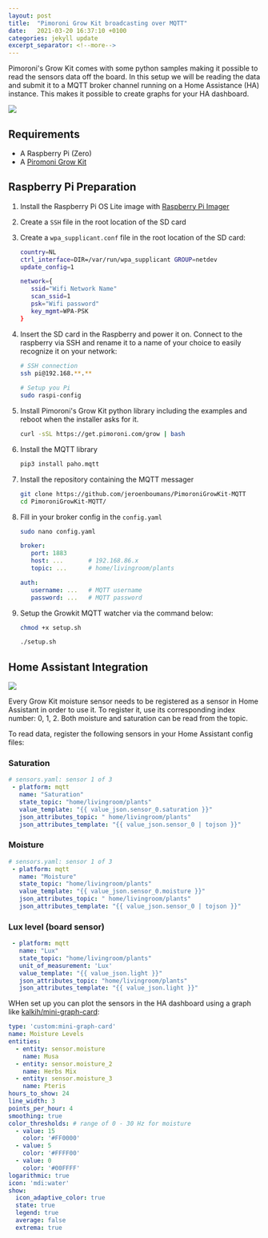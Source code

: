 ```yaml
---
layout: post
title:  "Pimoroni Grow Kit broadcasting over MQTT"
date:   2021-03-20 16:37:10 +0100
categories: jekyll update
excerpt_separator: <!--more-->
---
```


Pimoroni's Grow Kit comes with some python samples making it possible to read the sensors data off the board. In this setup we will be reading the
data and submit it to a MQTT broker channel running on a Home Assistance (HA) instance. 
This makes it possible to create graphs for your HA dashboard.
<!--more-->

![](https://i.imgur.com/MxnsXlt.png)

## Requirements

* A Raspberry Pi (Zero)
* A [Piromoni   Grow Kit](https://shop.pimoroni.com/products/grow)

## Raspberry Pi Preparation

1. Install the Raspberry Pi OS Lite image with [Raspberry Pi Imager](https://www.raspberrypi.org/software/)
2. Create a `SSH` file in the root location of the SD card
3. Create a `wpa_supplicant.conf` file in the root location of the SD card:
   
    ```bash
    country=NL
    ctrl_interface=DIR=/var/run/wpa_supplicant GROUP=netdev
    update_config=1
   
    network={
       ssid="Wifi Network Name"
       scan_ssid=1
       psk="Wifi password"
       key_mgmt=WPA-PSK
    }
    ```

4. Insert the SD card in the Raspberry and power it on. Connect to the raspberry via SSH and rename it to a name of your choice to easily recognize it on your network:

   ```bash
   # SSH connection
   ssh pi@192.168.**.**
       
   # Setup you Pi
   sudo raspi-config
   ```
   
5. Install Pimoroni's Grow Kit python library including the examples and reboot when the installer asks for it.

   ```bash
   curl -sSL https://get.pimoroni.com/grow | bash
   ```

6. Install the MQTT library
   
   ```bash
   pip3 install paho.mqtt
   ```
   
6. Install the repository containing the MQTT messager 

   ```bash
   git clone https://github.com/jeroenboumans/PimoroniGrowKit-MQTT
   cd PimoroniGrowKit-MQTT/
   ```

7. Fill in your broker config in the `config.yaml`

   ```bash
   sudo nano config.yaml
   ```
   
   ```yaml
   broker:
      port: 1883
      host: ...       # 192.168.86.x
      topic: ...      # home/livingroom/plants
   
   auth:
      username: ...   # MQTT username
      password: ...   # MQTT password
   ```

   
9. Setup the Growkit MQTT watcher via the command below:
   
   ```bash
   chmod +x setup.sh
   
   ./setup.sh
   ```

## Home Assistant Integration

![](https://i.imgur.com/J89flMq.png)

Every Grow Kit moisture sensor needs to be registered as a sensor in Home Assistant in order to use it. To register it, 
use its corresponding index number: 0, 1, 2.
Both moisture and saturation can be read from the topic.

To read data, register the following sensors in your Home Assistant config files:

### Saturation
```yaml
# sensors.yaml: sensor 1 of 3
 - platform: mqtt
   name: "Saturation"
   state_topic: "home/livingroom/plants"
   value_template: "{{ value_json.sensor_0.saturation }}"
   json_attributes_topic: " home/livingroom/plants"
   json_attributes_template: "{{ value_json.sensor_0 | tojson }}"
```

### Moisture
```yaml
# sensors.yaml: sensor 1 of 3
 - platform: mqtt
   name: "Moisture"
   state_topic: "home/livingroom/plants"
   value_template: "{{ value_json.sensor_0.moisture }}"
   json_attributes_topic: " home/livingroom/plants"
   json_attributes_template: "{{ value_json.sensor_0 | tojson }}"
```

### Lux level (board sensor)
```yaml
 - platform: mqtt
   name: "Lux"
   state_topic: "home/livingroom/plants"
   unit_of_measurement: 'Lux'
   value_template: "{{ value_json.light }}"
   json_attributes_topic: "home/livingroom/plants"
   json_attributes_template: "{{ value_json.light }}"
```

WHen set up you can plot the sensors in the HA dashboard using a graph like [kalkih/mini-graph-card](https://github.com/kalkih/mini-graph-card):
```yaml
type: 'custom:mini-graph-card'
name: Moisture Levels
entities:
  - entity: sensor.moisture
    name: Musa
  - entity: sensor.moisture_2
    name: Herbs Mix
  - entity: sensor.moisture_3
    name: Pteris
hours_to_show: 24
line_width: 3
points_per_hour: 4
smoothing: true
color_thresholds: # range of 0 - 30 Hz for moisture
  - value: 15
    color: '#FF0000'
  - value: 5
    color: '#FFFF00'
  - value: 0
    color: '#00FFFF'
logarithmic: true
icon: 'mdi:water'
show:
  icon_adaptive_color: true
  state: true
  legend: true
  average: false
  extrema: true
```
